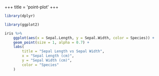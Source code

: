 +++
title = 'point-plot'
+++


```r
library(dplyr)
```

```r
library(ggplot2)
```

```r
iris %>%
    ggplot(aes(x = Sepal.Length, y = Sepal.Width, color = Species)) +
    geom_point(size = 1, alpha = 0.7) +
    labs(
        title = "Sepal Length vs Sepal Width",
        x = "Sepal Length (cm)",
        y = "Sepal Width (cm)",
        color = "Species"
    )
```

